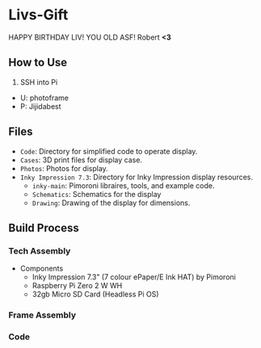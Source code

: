 # Livs-Gift
HAPPY BIRTHDAY LIV!
YOU OLD ASF!
Robert **<3**

## How to Use
1. SSH into Pi
  * U: photoframe
  * P: Jijidabest

## Files
* `Code`: Directory for simplified code to operate display.
* `Cases`: 3D print files for display case.
* `Photos`: Photos for display.
* `Inky Impression 7.3`: Directory for Inky Impression display resources.
    *  `inky-main`: Pimoroni libraires, tools, and example code.
    * `Schematics`: Schematics for the display
    * `Drawing`: Drawing of the display for dimensions.

## Build Process

### Tech Assembly
* Components
  * Inky Impression 7.3" (7 colour ePaper/E Ink HAT) by Pimoroni
  * Raspberry Pi Zero 2 W WH
  * 32gb Micro SD Card (Headless Pi OS)

### Frame Assembly

### Code

